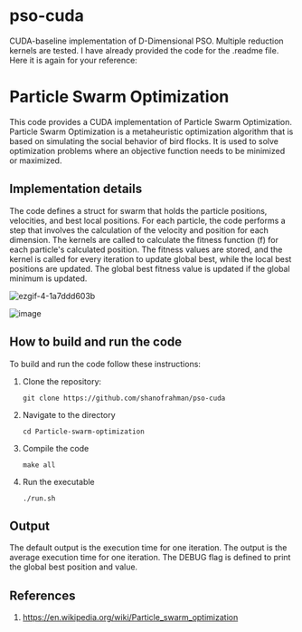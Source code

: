 # pso-cuda
CUDA-baseline implementation of D-Dimensional PSO. Multiple reduction kernels are tested. 
I have already provided the code for the .readme file. Here it is again for your reference:

# Particle Swarm Optimization

This code provides a CUDA implementation of Particle Swarm Optimization. Particle Swarm Optimization is a metaheuristic optimization algorithm that is based on simulating the social behavior of bird flocks. It is used to solve optimization problems where an objective function needs to be minimized or maximized.

## Implementation details

The code defines a struct for swarm that holds the particle positions, velocities, and best local positions. For each particle, the code performs a step that involves the calculation of the velocity and position for each dimension. The kernels are called to calculate the fitness function (f) for each particle's calculated position. The fitness values are stored, and the kernel is called for every iteration to update global best, while the local best positions are updated. The global best fitness value is updated if the global minimum is updated.


![ezgif-4-1a7ddd603b](https://github.com/shanofrahman/pso-cuda/assets/77228017/072e6348-f2c5-48ef-8aef-ee725a495c75)

![image](https://github.com/shanofrahman/pso-cuda/assets/77228017/e4436b18-26f1-45bb-a5a8-5f695c318eea)

## How to build and run the code 

To build and run the code follow these instructions:

1. Clone the repository:

   ```
   git clone https://github.com/shanofrahman/pso-cuda
   ```

2. Navigate to the directory

   ```
   cd Particle-swarm-optimization
   ```

3. Compile the code
   
   ```
   make all
   ```

4. Run the executable

   ```
   ./run.sh
   ```

## Output

The default output is the execution time for one iteration. The output is the average execution time for one iteration. The DEBUG flag is defined to print the global best position and value. 
		
## References
1. https://en.wikipedia.org/wiki/Particle_swarm_optimization
